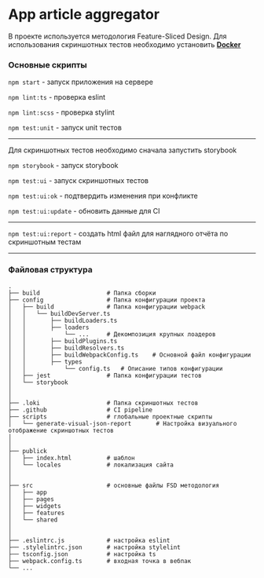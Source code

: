 # App article aggregator
В проекте используется методология Feature-Sliced Design. Для использования скриншотных тестов необходимо установить <b><u>Docker</u></b>

### Основные скрипты
<p><code>npm start</code> - запуск приложения на сервере</p>
<p><code>npm lint:ts</code> - проверка eslint</p>
<p><code>npm lint:scss</code> - проверка stylint</p>
<p><code>npm test:unit</code> - запуск unit тестов</p>
<hr>
<p>Для скриншотных тестов необходимо сначала запустить storybook</p>
<p><code>npm storybook</code> - запуск storybook</p>
<p><code>npm test:ui</code> - запуск скриншотных тестов</p>
<p><code>npm test:ui:ok</code> - подтвердить изменения при конфликте</p>
<p><code>npm test:ui:update</code> - обновить данные для CI</p>
<hr>
<p><code>npm test:ui:report</code> - создать html файл для наглядного отчёта по скриншотным тестам</p>
<hr>

### Файловая структура

    .
    ├── build                   # Папка сборки
    ├── config                  # Папка конфигурации проекта
    │   ├── build               # Папка конфигурации webpack
    │   │   └── buildDevServer.ts  
    │   │       ├── buildLoaders.ts   
    │   │       ├── loaders
    │   │           └── ...     # Декомпозиция крупных лоадеров
    │   │       ├── buildPlugins.ts 
    │   │       ├── buildResolvers.ts 
    │   │       ├── buildWebpackConfig.ts    # Основной файл конфигурации
    │   │       ├── types   
    │   │           └── config.ts   # Описание типов конфигурации
    │   ├── jest                # Папка конфигурации тестов
    │   └── storybook           
    │  
    │  
    ├── .loki                   # Папка скриншотных тестов
    ├── .github                 # CI pipeline
    ├── scripts                 # глобальные проектные скрипты
    │   └── generate-visual-json-report       # Настройка визуального отображение скриншотных тестов
    │  
    │  
    ├── publick                 
    │   ├── index.html          # шаблон
    │   └── locales             # локализация сайта
    │  
    │  
    ├── src                     # основные файлы FSD методология
    │   ├── app
    │   ├── pages             
    │   ├── widgets           
    │   ├── features  
    │   └── shared
    │  
    │  
    ├── .eslintrc.js            # настройка eslint
    ├── .stylelintrc.json       # настройка stylelint
    ├── tsconfig.json           # настройка ts
    ├── webpack.config.ts       # входная точка в вебпак
    └── ...

